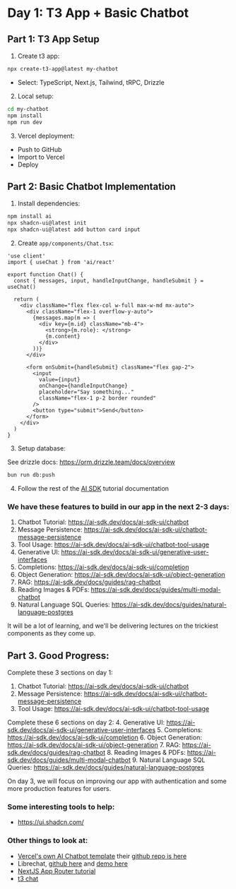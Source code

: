 # Day 1: T3 App + Basic Chatbot

## Part 1: T3 App Setup
1. Create t3 app:
```bash
npx create-t3-app@latest my-chatbot
```
- Select: TypeScript, Next.js, Tailwind, tRPC, Drizzle

2. Local setup:
```bash
cd my-chatbot
npm install
npm run dev
```

3. Vercel deployment:
- Push to GitHub
- Import to Vercel
- Deploy

## Part 2: Basic Chatbot Implementation

1. Install dependencies:
```bash
npm install ai
npx shadcn-ui@latest init
npx shadcn-ui@latest add button card input
```

2. Create `app/components/Chat.tsx`:
```tsx
'use client'
import { useChat } from 'ai/react'
 
export function Chat() {
  const { messages, input, handleInputChange, handleSubmit } = useChat()
 
  return (
    <div className="flex flex-col w-full max-w-md mx-auto">
      <div className="flex-1 overflow-y-auto">
        {messages.map(m => (
          <div key={m.id} className="mb-4">
            <strong>{m.role}: </strong>
            {m.content}
          </div>
        ))}
      </div>
 
      <form onSubmit={handleSubmit} className="flex gap-2">
        <input
          value={input}
          onChange={handleInputChange}
          placeholder="Say something..."
          className="flex-1 p-2 border rounded"
        />
        <button type="submit">Send</button>
      </form>
    </div>
  )
}
```

3. Setup database:

See drizzle docs: https://orm.drizzle.team/docs/overview

```bash
bun run db:push
```

4. Follow the rest of the [AI SDK](https://ai-sdk.dev/docs/ai-sdk-ui/chatbot) tutorial documentation

### We have these features to build in our app in the next 2-3 days:
1. Chatbot Tutorial: https://ai-sdk.dev/docs/ai-sdk-ui/chatbot
2. Message Persistence: https://ai-sdk.dev/docs/ai-sdk-ui/chatbot-message-persistence
3. Tool Usage: https://ai-sdk.dev/docs/ai-sdk-ui/chatbot-tool-usage
4. Generative UI: https://ai-sdk.dev/docs/ai-sdk-ui/generative-user-interfaces
5. Completions: https://ai-sdk.dev/docs/ai-sdk-ui/completion
6. Object Generation: https://ai-sdk.dev/docs/ai-sdk-ui/object-generation
7. RAG: https://ai-sdk.dev/docs/guides/rag-chatbot
8. Reading Images & PDFs: https://ai-sdk.dev/docs/guides/multi-modal-chatbot
9. Natural Language SQL Queries: https://ai-sdk.dev/docs/guides/natural-language-postgres

It will be a lot of learning, and we'll be delivering lectures on the trickiest components as they come up.

## Part 3. Good Progress:
Complete these 3 sections on day 1:
1. Chatbot Tutorial: https://ai-sdk.dev/docs/ai-sdk-ui/chatbot
2. Message Persistence: https://ai-sdk.dev/docs/ai-sdk-ui/chatbot-message-persistence
3. Tool Usage: https://ai-sdk.dev/docs/ai-sdk-ui/chatbot-tool-usage

Complete these 6 sections on day 2:
4. Generative UI: https://ai-sdk.dev/docs/ai-sdk-ui/generative-user-interfaces
5. Completions: https://ai-sdk.dev/docs/ai-sdk-ui/completion
6. Object Generation: https://ai-sdk.dev/docs/ai-sdk-ui/object-generation
7. RAG: https://ai-sdk.dev/docs/guides/rag-chatbot
8. Reading Images & PDFs: https://ai-sdk.dev/docs/guides/multi-modal-chatbot
9. Natural Language SQL Queries: https://ai-sdk.dev/docs/guides/natural-language-postgres

On day 3, we will focus on improving our app with authentication and some more production features for users.


### Some interesting tools to help:
- https://ui.shadcn.com/


### Other things to look at:
- [Vercel's own AI Chatbot template](https://vercel.com/templates/ai/nextjs-ai-chatbot) their [github repo is here](https://github.com/vercel/ai-chatbot)
- Librechat, [github here](https://github.com/danny-avila/LibreChat) and [demo here](https://librechat-librechat.hf.space/c/new)
- [NextJS App Router tutorial](https://nextjs.org/learn) 
- [t3 chat](https://t3.chat/)